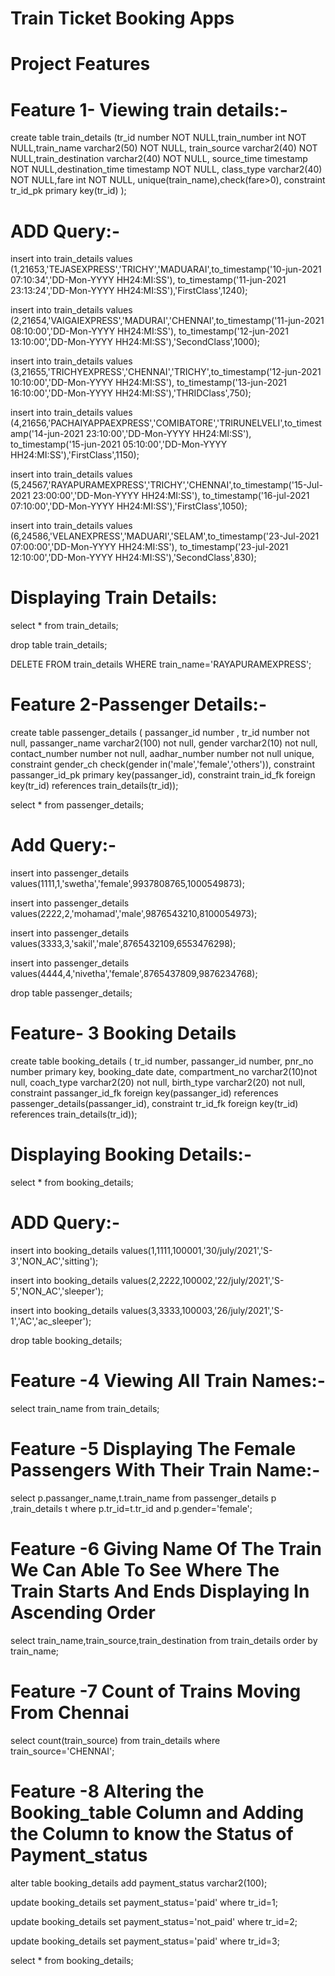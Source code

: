 # Train Ticket Booking Apps

# Project Features

# Feature 1- Viewing train details:-

create table train_details (tr_id number NOT NULL,train_number int NOT NULL,train_name varchar2(50) NOT NULL,
				                     train_source varchar2(40) NOT NULL,train_destination varchar2(40) NOT NULL,
			                        source_time timestamp NOT NULL,destination_time timestamp NOT NULL,
			                         class_type varchar2(40) NOT NULL,fare int NOT NULL,
                                 unique(train_name),check(fare>0),
                                    constraint tr_id_pk primary key(tr_id)
			                      );
					      

# ADD Query:-

insert into train_details values (1,21653,'TEJASEXPRESS','TRICHY','MADUARAI',to_timestamp('10-jun-2021 07:10:34','DD-Mon-YYYY HH24:MI:SS'),
to_timestamp('11-jun-2021 23:13:24','DD-Mon-YYYY HH24:MI:SS'),'FirstClass',1240);

insert into train_details values (2,21654,'VAIGAIEXPRESS','MADURAI','CHENNAI',to_timestamp('11-jun-2021 08:10:00','DD-Mon-YYYY HH24:MI:SS'),
to_timestamp('12-jun-2021 13:10:00','DD-Mon-YYYY HH24:MI:SS'),'SecondClass',1000);

insert into train_details values (3,21655,'TRICHYEXPRESS','CHENNAI','TRICHY',to_timestamp('12-jun-2021 10:10:00','DD-Mon-YYYY HH24:MI:SS'),
to_timestamp('13-jun-2021 16:10:00','DD-Mon-YYYY HH24:MI:SS'),'THRIDClass',750);

insert into train_details values (4,21656,'PACHAIYAPPAEXPRESS','COMIBATORE','TRIRUNELVELI',to_timestamp('14-jun-2021 23:10:00','DD-Mon-YYYY HH24:MI:SS'),
to_timestamp('15-jun-2021 05:10:00','DD-Mon-YYYY HH24:MI:SS'),'FirstClass',1150);

insert into train_details values (5,24567,'RAYAPURAMEXPRESS','TRICHY','CHENNAI',to_timestamp('15-Jul-2021 23:00:00','DD-Mon-YYYY HH24:MI:SS'),
to_timestamp('16-jul-2021 07:10:00','DD-Mon-YYYY HH24:MI:SS'),'FirstClass',1050);

insert into train_details values (6,24586,'VELANEXPRESS','MADUARI','SELAM',to_timestamp('23-Jul-2021 07:00:00','DD-Mon-YYYY HH24:MI:SS'),
to_timestamp('23-jul-2021 12:10:00','DD-Mon-YYYY HH24:MI:SS'),'SecondClass',830);

# Displaying Train Details:
select * from train_details;

drop table train_details;

DELETE FROM train_details WHERE train_name='RAYAPURAMEXPRESS';

# Feature 2-Passenger Details:-

create table passenger_details
(
 passanger_id number ,
 tr_id number not null,
 passanger_name varchar2(100) not null,
 gender varchar2(10) not null,
 contact_number number not null,
 aadhar_number number not null unique,
constraint  gender_ch check(gender in('male','female','others')),
constraint passanger_id_pk primary key(passanger_id),
constraint train_id_fk foreign key(tr_id) references train_details(tr_id));

select * from  passenger_details;

# Add Query:-

insert into passenger_details
values(1111,1,'swetha','female',9937808765,1000549873);

insert into passenger_details
values(2222,2,'mohamad','male',9876543210,8100054973);

insert into passenger_details
values(3333,3,'sakil','male',8765432109,6553476298);

insert into passenger_details
values(4444,4,'nivetha','female',8765437809,9876234768);

drop table passenger_details;

# Feature- 3 Booking Details

create table booking_details
(
tr_id number,
passanger_id number,
pnr_no number primary key,
booking_date date,
compartment_no varchar2(10)not null,
coach_type varchar2(20) not null,
birth_type varchar2(20) not null,
constraint passanger_id_fk foreign key(passanger_id) references passenger_details(passanger_id), 
constraint tr_id_fk foreign key(tr_id) references train_details(tr_id));

# Displaying Booking Details:-
select * from booking_details;

# ADD Query:-

insert into booking_details values(1,1111,100001,'30/july/2021','S-3','NON_AC','sitting');

insert into booking_details values(2,2222,100002,'22/july/2021','S-5','NON_AC','sleeper');

insert into booking_details values(3,3333,100003,'26/july/2021','S-1','AC','ac_sleeper');

drop table booking_details;

# Feature -4 Viewing All Train Names:-

select train_name from train_details;

# Feature -5 Displaying The Female Passengers With Their Train Name:-

select p.passanger_name,t.train_name from passenger_details p ,train_details t where p.tr_id=t.tr_id and p.gender='female';

# Feature -6 Giving Name Of The Train We Can Able To See Where The Train Starts And Ends Displaying In Ascending Order

select train_name,train_source,train_destination from train_details order by train_name;

# Feature -7 Count of Trains Moving From Chennai

select count(train_source) from train_details where train_source='CHENNAI';

# Feature -8 Altering the Booking_table Column and Adding the Column to know the Status of Payment_status

alter table booking_details add payment_status varchar2(100);

update  booking_details set payment_status='paid' where tr_id=1;

update  booking_details set payment_status='not_paid' where tr_id=2;

update booking_details set payment_status='paid' where tr_id=3;

select * from booking_details;
